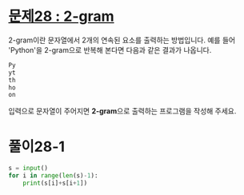 # [문제28 : 2-gram](https://www.notion.so/28-2-gram-8aa2ea2b6c9841ddbba5af59234b31b1)

2-gram이란 문자열에서 2개의 연속된 요소를 출력하는 방법입니다. 
예를 들어 'Python'을 2-gram으로 반복해 본다면 다음과 같은 결과가 나옵니다.
``` python
Py
yt
th
ho
on
```
입력으로 문자열이 주어지면 **2-gram**으로 출력하는 프로그램을 작성해 주세요.

# 풀이28-1

``` python
s = input()
for i in range(len(s)-1):
    print(s[i]+s[i+1])
```